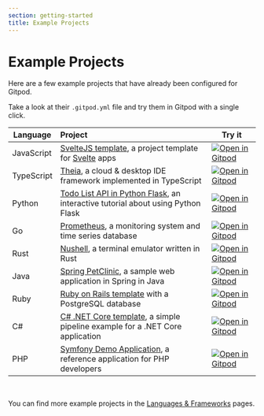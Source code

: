 ```yaml
---
section: getting-started
title: Example Projects
---
```


<script context="module">
  export const prerender = true;
</script>

# Example Projects

Here are a few example projects that have already been configured for Gitpod.

Take a look at their `.gitpod.yml` file and try them in Gitpod with a single click.

| Language   | Project                                                                                                                                      | Try it                                                                                                                                         |
| ---------- | :------------------------------------------------------------------------------------------------------------------------------------------- | ---------------------------------------------------------------------------------------------------------------------------------------------- |
| JavaScript | [SvelteJS template](https://github.com/gitpod-io/sveltejs-template), a project template for [Svelte](https://svelte.dev/) apps               | [![Open in Gitpod](https://gitpod.io/button/open-in-gitpod.svg)](https://gitpod.io/#https://github.com/gitpod-io/sveltejs-template)            |
| TypeScript | [Theia](https://github.com/eclipse-theia/theia), a cloud & desktop IDE framework implemented in TypeScript                                   | [![Open in Gitpod](https://gitpod.io/button/open-in-gitpod.svg)](https://gitpod.io/#https://github.com/eclipse-theia/theia)                    |
| Python     | [Todo List API in Python Flask](https://github.com/breatheco-de/python-flask-api-tutorial), an interactive tutorial about using Python Flask | [![Open in Gitpod](https://gitpod.io/button/open-in-gitpod.svg)](https://gitpod.io/#https://github.com/breatheco-de/python-flask-api-tutorial) |
| Go         | [Prometheus](https://github.com/prometheus/prometheus), a monitoring system and time series database                                         | [![Open in Gitpod](https://gitpod.io/button/open-in-gitpod.svg)](https://gitpod.io/#https://github.com/prometheus/prometheus)                  |
| Rust       | [Nushell](https://github.com/nushell/nushell), a terminal emulator written in Rust                                                           | [![Open in Gitpod](https://gitpod.io/button/open-in-gitpod.svg)](https://gitpod.io/#https://github.com/nushell/nushell)                        |
| Java       | [Spring PetClinic](https://github.com/gitpod-io/spring-petclinic), a sample web application in Spring in Java                                | [![Open in Gitpod](https://gitpod.io/button/open-in-gitpod.svg)](https://gitpod.io/#https://github.com/gitpod-io/spring-petclinic)             |
| Ruby       | [Ruby on Rails template](https://github.com/gitpod-io/ruby-on-rails) with a PostgreSQL database                                              | [![Open in Gitpod](https://gitpod.io/button/open-in-gitpod.svg)](https://gitpod.io/#https://github.com/gitpod-io/ruby-on-rails)                |
| C#         | [C# .NET Core template](https://github.com/gitpod-io/dotnetcore), a simple pipeline example for a .NET Core application                      | [![Open in Gitpod](https://gitpod.io/button/open-in-gitpod.svg)](https://gitpod.io/#https://github.com/gitpod-io/dotnetcore)                   |
| PHP        | [Symfony Demo Application](https://github.com/symfony/demo), a reference application for PHP developers                                      | [![Open in Gitpod](https://gitpod.io/button/open-in-gitpod.svg)](https://gitpod.io/#https://github.com/gitpod-io/symfony-demo)                 |

<br>

You can find more example projects in the [Languages & Frameworks](/docs/languages-and-frameworks) pages.
